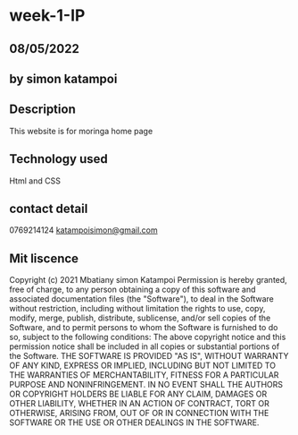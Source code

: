 # week-1-IP

## 08/05/2022

## by simon katampoi

## Description
This website is for moringa home page

## Technology used 
Html and CSS

## contact detail
0769214124   katampoisimon@gmail.com

## Mit liscence 
Copyright (c) 2021 Mbatiany simon Katampoi
Permission is hereby granted, free of charge, to any person obtaining a copy of this software and associated documentation files (the "Software"), to deal in the Software without restriction, including without limitation the rights to use, copy, modify, merge, publish, distribute, sublicense, and/or sell copies of the Software, and to permit persons to whom the Software is furnished to do so, subject to the following conditions:
The above copyright notice and this permission notice shall be included in all copies or substantial portions of the Software.
THE SOFTWARE IS PROVIDED "AS IS", WITHOUT WARRANTY OF ANY KIND, EXPRESS OR IMPLIED, INCLUDING BUT NOT LIMITED TO THE WARRANTIES OF MERCHANTABILITY, FITNESS FOR A PARTICULAR PURPOSE AND NONINFRINGEMENT. IN NO EVENT SHALL THE AUTHORS OR COPYRIGHT HOLDERS BE LIABLE FOR ANY CLAIM, DAMAGES OR OTHER LIABILITY, WHETHER IN AN ACTION OF CONTRACT, TORT OR OTHERWISE, ARISING FROM, OUT OF OR IN CONNECTION WITH THE SOFTWARE OR THE USE OR OTHER DEALINGS IN THE SOFTWARE.